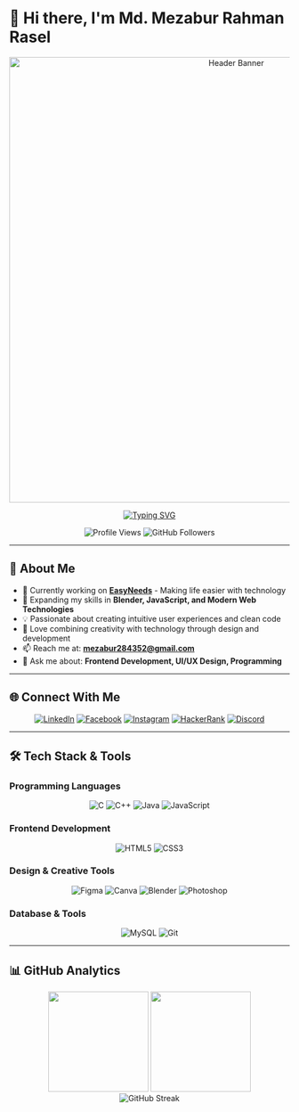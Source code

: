 # 👋 Hi there, I'm **Md. Mezabur Rahman Rasel**

<div align="center">
  <img src="https://repository-images.githubusercontent.com/588181932/e36ec678-7984-4cdd-8e4c-a3932772ff8e" alt="Header Banner" width="800"/>
</div>

<div align="center">
  
  [![Typing SVG](https://readme-typing-svg.herokuapp.com?font=Fira+Code&pause=1000&color=2196F3&center=true&vCenter=true&width=600&lines=Passionate+CS+Student+from+Bangladesh+🇧🇩;Full+Stack+Developer+in+Making;UI%2FUX+Design+Enthusiast;Always+Learning+New+Technologies)](https://git.io/typing-svg)
  
  <img src="https://komarev.com/ghpvc/?username=rasel24680&label=Profile%20views&color=2196F3&style=for-the-badge" alt="Profile Views" />
  <img src="https://img.shields.io/github/followers/rasel24680?label=Followers&style=for-the-badge&color=2196F3" alt="GitHub Followers" />
  
</div>

---

## 🚀 About Me

- 🔭 Currently working on **[EasyNeeds](https://github.com/RefatHex/EasyNeedsAOOP)** - Making life easier with technology
- 🌱 Expanding my skills in **Blender, JavaScript, and Modern Web Technologies**
- 💡 Passionate about creating intuitive user experiences and clean code
- 🎨 Love combining creativity with technology through design and development
- 📫 Reach me at: **mezabur284352@gmail.com**
- 💬 Ask me about: **Frontend Development, UI/UX Design, Programming**

---

## 🌐 Connect With Me

<div align="center">
  
  [![LinkedIn](https://img.shields.io/badge/LinkedIn-0077B5?style=for-the-badge&logo=linkedin&logoColor=white)](https://linkedin.com/in/mezabur-rahman-rasel)
  [![Facebook](https://img.shields.io/badge/Facebook-1877F2?style=for-the-badge&logo=facebook&logoColor=white)](https://fb.com/mezabur1000)
  [![Instagram](https://img.shields.io/badge/Instagram-E4405F?style=for-the-badge&logo=instagram&logoColor=white)](https://instagram.com/mrr_rasssel75)
  [![HackerRank](https://img.shields.io/badge/-Hackerrank-2EC866?style=for-the-badge&logo=HackerRank&logoColor=white)](https://www.hackerrank.com/mrasel223247)
  [![Discord](https://img.shields.io/badge/Discord-7289DA?style=for-the-badge&logo=discord&logoColor=white)](https://discord.gg/744545769503195216)

</div>

---

## 🛠️ Tech Stack & Tools

### Programming Languages
<p align="center">
  <img src="https://img.shields.io/badge/C-00599C?style=for-the-badge&logo=c&logoColor=white" alt="C"/>
  <img src="https://img.shields.io/badge/C++-00599C?style=for-the-badge&logo=c%2B%2B&logoColor=white" alt="C++"/>
  <img src="https://img.shields.io/badge/Java-ED8B00?style=for-the-badge&logo=java&logoColor=white" alt="Java"/>
  <img src="https://img.shields.io/badge/JavaScript-F7DF1E?style=for-the-badge&logo=javascript&logoColor=black" alt="JavaScript"/>
</p>

### Frontend Development
<p align="center">
  <img src="https://img.shields.io/badge/HTML5-E34F26?style=for-the-badge&logo=html5&logoColor=white" alt="HTML5"/>
  <img src="https://img.shields.io/badge/CSS3-1572B6?style=for-the-badge&logo=css3&logoColor=white" alt="CSS3"/>
</p>

### Design & Creative Tools
<p align="center">
  <img src="https://img.shields.io/badge/Figma-F24E1E?style=for-the-badge&logo=figma&logoColor=white" alt="Figma"/>
  <img src="https://img.shields.io/badge/Canva-00C4CC?style=for-the-badge&logo=canva&logoColor=white" alt="Canva"/>
  <img src="https://img.shields.io/badge/Blender-F5792A?style=for-the-badge&logo=blender&logoColor=white" alt="Blender"/>
  <img src="https://img.shields.io/badge/Adobe%20Photoshop-31A8FF?style=for-the-badge&logo=Adobe%20Photoshop&logoColor=black" alt="Photoshop"/>
</p>

### Database & Tools
<p align="center">
  <img src="https://img.shields.io/badge/MySQL-00000F?style=for-the-badge&logo=mysql&logoColor=white" alt="MySQL"/>
  <img src="https://img.shields.io/badge/Git-F05032?style=for-the-badge&logo=git&logoColor=white" alt="Git"/>
</p>

---

## 📊 GitHub Analytics

<div align="center">
  
  <img height="180em" src="https://github-readme-stats.vercel.app/api?username=rasel24680&show_icons=true&theme=tokyonight&include_all_commits=true&count_private=true&hide_border=true"/>
  <img height="180em" src="https://github-readme-stats.vercel.app/api/top-langs/?username=rasel24680&layout=compact&langs_count=8&theme=tokyonight&hide_border=true"/>

</div>

<div align="center">
  
  <img src="https://github-readme-streak-stats.herokuapp.com/?user=rasel24680&theme=tokyonight&hide_border=true" alt="GitHub Streak"/>

</div>



